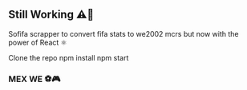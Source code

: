 ## Still Working :warning::construction:

Sofifa scrapper to convert fifa stats to we2002 mcrs but now with the power of React ⚛️

Clone the repo
npm install
npm start

### MEX WE :soccer::video_game: